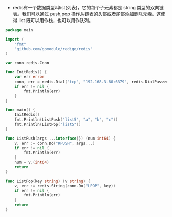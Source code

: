 - redis有一个数据类型叫list(列表)，它的每个子元素都是 string 类型的双向链表。我们可以通过 push,pop 操作从链表的头部或者尾部添加删除元素。这使得 list 既可以用作栈，也可以用作队列。

```go
package main

import (
	"fmt"
	"github.com/gomodule/redigo/redis"
)

var conn redis.Conn

func InitRedis() {
	var err error
	conn, err = redis.Dial("tcp", "192.168.3.80:6379", redis.DialPassword("123456"))
	if err != nil {
		fmt.Println(err)
	}
}

func main() {
	InitRedis()
	fmt.Println(ListPush("list5", "a", "b", "c"))
	fmt.Println(ListPop("list5"))
}

func ListPush(args ...interface{}) (num int64) {
	v, err := conn.Do("RPUSH", args...)
	if err != nil {
		fmt.Println(err)
	}
	num = v.(int64)
	return
}

func ListPop(key string) (v string) {
	v, err := redis.String(conn.Do("LPOP", key))
	if err != nil {
		fmt.Println(err)
	}
	return
}

```